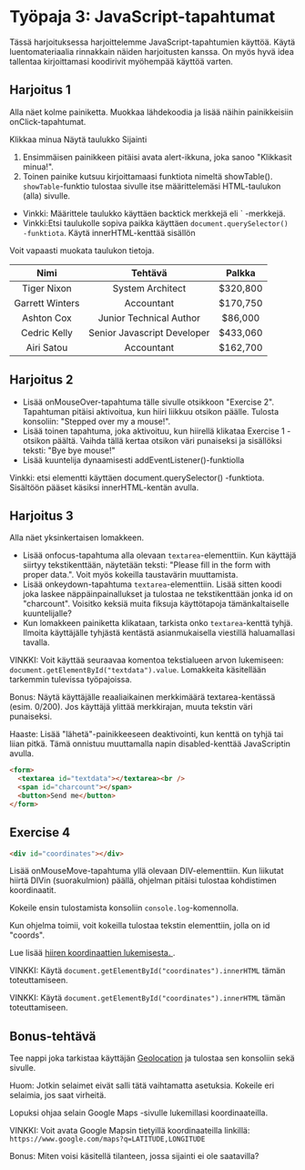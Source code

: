 # Työpaja 3: JavaScript-tapahtumat

Tässä harjoituksessa harjoittelemme JavaScript-tapahtumien käyttöä. Käytä luentomateriaalia rinnakkain näiden harjoitusten kanssa. On myös hyvä idea tallentaa kirjoittamasi koodirivit myöhempää käyttöä varten.

## Harjoitus 1

Alla näet kolme painiketta. Muokkaa lähdekoodia ja lisää näihin painikkeisiin onClick-tapahtumat.

Klikkaa minua Näytä taulukko Sijainti

1. Ensimmäisen painikkeen pitäisi avata alert-ikkuna, joka sanoo "Klikkasit minua!".
2. Toinen painike kutsuu kirjoittamaasi funktiota nimeltä showTable(). `showTable`-funktio tulostaa sivulle itse määrittelemäsi HTML-taulukon (alla) sivulle.

- Vinkki: Määrittele taulukko käyttäen backtick merkkejä eli ` -merkkejä.
- Vinkki:Etsi taulukolle sopiva paikka käyttäen `document.querySelector() -funktiota`. Käytä innerHTML-kenttää sisällön

Voit vapaasti muokata taulukon tietoja.

|    **Nimi**     |         **Tehtävä**         | **Palkka** |
| :-------------: | :-------------------------: | :--------: |
|   Tiger Nixon   |      System Architect       |  $320,800  |
| Garrett Winters |         Accountant          |  $170,750  |
|   Ashton Cox    |   Junior Technical Author   |  $86,000   |
|  Cedric Kelly   | Senior Javascript Developer |  $433,060  |
|   Airi Satou    |         Accountant          |  $162,700  |

## Harjoitus 2

- Lisää onMouseOver-tapahtuma tälle sivulle otsikkoon "Exercise 2". Tapahtuman pitäisi aktivoitua, kun hiiri liikkuu otsikon päälle. Tulosta konsoliin: "Stepped over my a mouse!".
- Lisää toinen tapahtuma, joka aktivoituu, kun hiirellä klikataa Exercise 1 -otsikon päältä. Vaihda tällä kertaa otsikon väri punaiseksi ja sisällöksi teksti: "Bye bye mouse!"
- Lisää kuuntelija dynaamisesti addEventListener()-funktiolla

Vinkki: etsi elementti käyttäen document.querySelector() -funktiota. Sisältöön pääset käsiksi innerHTML-kentän avulla.

## Harjoitus 3

Alla näet yksinkertaisen lomakkeen.

- Lisää onfocus-tapahtuma alla olevaan `textarea`-elementtiin. Kun käyttäjä siirtyy tekstikenttään, näytetään teksti: "Please fill in the form with proper data.". Voit myös kokeilla taustavärin muuttamista.
- Lisää onkeydown-tapahtuma `textarea`-elementtiin. Lisää sitten koodi joka laskee näppäinpainallukset ja tulostaa ne tekstikenttään jonka id on "charcount". Voisitko keksiä muita fiksuja käyttötapoja tämänkaltaiselle kuuntelijalle?
- Kun lomakkeen painiketta klikataan, tarkista onko `textarea`-kenttä tyhjä. Ilmoita käyttäjälle tyhjästä kentästä asianmukaisella viestillä haluamallasi tavalla.

VINKKI: Voit käyttää seuraavaa komentoa tekstialueen arvon lukemiseen: `document.getElementById("textdata").value`. Lomakkeita käsitellään tarkemmin tulevissa työpajoissa.

Bonus: Näytä käyttäjälle reaaliaikainen merkkimäärä textarea-kentässä (esim. 0/200).
Jos käyttäjä ylittää merkkirajan, muuta tekstin väri punaiseksi.

Haaste: Lisää "lähetä"-painikkeeseen deaktivointi, kun kenttä on tyhjä tai liian pitkä. Tämä onnistuu muuttamalla napin disabled-kenttää JavaScriptin avulla.

```html
<form>
  <textarea id="textdata"></textarea><br />
  <span id="charcount"></span>
  <button>Send me</button>
</form>
```

## Exercise 4

```html
<div id="coordinates"></div>
```

Lisää onMouseMove-tapahtuma yllä olevaan DIV-elementtiin. Kun liikutat
hiirtä DIVin (suorakulmion) päällä, ohjelman pitäisi tulostaa kohdistimen
koordinaatit.

Kokeile ensin tulostamista konsoliin `console.log`-komennolla.

Kun ohjelma toimii, voit kokeilla tulostaa tekstin elementtiin, jolla on id
"coords".

Lue lisää [hiiren koordinaattien lukemisesta.
](https://www.w3schools.com/jsref/event_clientx.asp).

VINKKI: Käytä
`document.getElementById("coordinates").innerHTML` tämän toteuttamiseen.

VINKKI: Käytä `document.getElementById("coordinates").innerHTML` tämän
toteuttamiseen.

## Bonus-tehtävä

Tee nappi joka tarkistaa käyttäjän [Geolocation](https://developer.mozilla.org/en-US/docs/Web/API/Geolocation_API/Using_the_Geolocation_API) ja tulostaa sen konsoliin sekä sivulle.

Huom: Jotkin selaimet eivät salli tätä vaihtamatta asetuksia. Kokeile eri selaimia, jos saat virheitä.

Lopuksi ohjaa selain Google Maps -sivulle lukemillasi koordinaateilla.

VINKKI: Voit avata Google Mapsin tietyillä koordinaateilla linkillä:  
 `https://www.google.com/maps?q=LATITUDE,LONGITUDE`

Bonus: Miten voisi käsitellä tilanteen, jossa sijainti ei ole saatavilla?